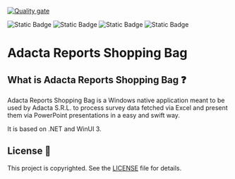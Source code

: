 [![Quality gate](https://sonarcloud.io/api/project_badges/quality_gate?project=AndrexAce_Adacta-Reports-Shopping-Bag&token=d818e79c8a3c50b68ea9f578ad9465436373233a)](https://sonarcloud.io/summary/new_code?id=AndrexAce_Adacta-Reports-Shopping-Bag)

![Static Badge](https://img.shields.io/badge/Framework-.NET%209.0.10%20%28STS%29-512BD4)
![Static Badge](https://img.shields.io/badge/Languages-C%2313,%20F%239-8A2BE2)
![Static Badge](https://img.shields.io/badge/Windows%20app-WinUI%203-00A4EF)
![Static Badge](https://img.shields.io/badge/Status-Active-32CD32)

# Adacta Reports Shopping Bag

## What is Adacta Reports Shopping Bag ❓

Adacta Reports Shopping Bag is a Windows native application meant to be used by Adacta S.R.L. to process survey data fetched via Excel and present them via PowerPoint presentations in a easy and swift way.

It is based on .NET and WinUI 3.

## License 📃

This project is copyrighted.
See the [LICENSE](https://github.com/AndrexAce/AdactaReportsShoppingBag/blob/master/LICENSE.md) file for details.
